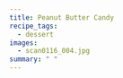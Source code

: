 ```yaml
---
title: Peanut Butter Candy
recipe_tags:
  - dessert
images:
  - scan0116_004.jpg
summary: " "
---
```

